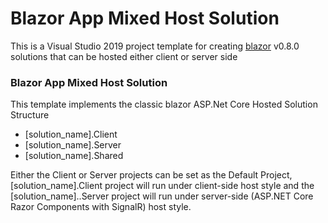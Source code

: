 # Blazor App Mixed Host Solution
This is a Visual Studio 2019 project template for creating [blazor](http://blazor.net) v0.8.0 solutions that can be hosted either client or server side


### Blazor App Mixed Host Solution
This template implements the classic blazor ASP.Net Core Hosted Solution Structure

- [solution_name].Client
- [solution_name].Server
- [solution_name].Shared

Either the Client or Server projects can be set as the Default Project, [solution_name].Client project will run under client-side host style and the [solution_name]..Server project will run under server-side (ASP.NET Core Razor Components with SignalR) host style.
